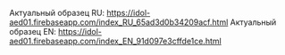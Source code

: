 Актуальный образец RU: https://idol-aed01.firebaseapp.com/index_RU_65ad3d0b34209acf.html
Актуальный образец EN: https://idol-aed01.firebaseapp.com/index_EN_91d097e3cffde1ce.html
